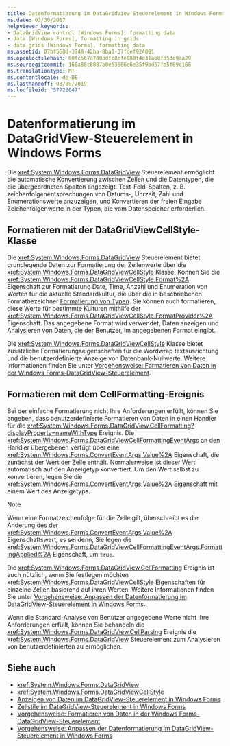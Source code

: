 ```yaml
---
title: Datenformatierung im DataGridView-Steuerelement in Windows Forms
ms.date: 03/30/2017
helpviewer_keywords:
- DataGridView control [Windows Forms], formatting data
- data [Windows Forms], formatting in grids
- data grids [Windows Forms], formatting data
ms.assetid: 07bf558d-3748-42ba-8ba0-37fdef924081
ms.openlocfilehash: 60fc567a700bdfc8cfe088f4d31a68fd5de9aa29
ms.sourcegitcommit: 160a88c8087b0e63606e6e35f9bd57fa5f69c168
ms.translationtype: MT
ms.contentlocale: de-DE
ms.lasthandoff: 03/09/2019
ms.locfileid: "57722047"
---
```

# <a name="data-formatting-in-the-windows-forms-datagridview-control"></a>Datenformatierung im DataGridView-Steuerelement in Windows Forms
Die <xref:System.Windows.Forms.DataGridView> Steuerelement ermöglicht die automatische Konvertierung zwischen Zellen und die Datentypen, die die übergeordneten Spalten angezeigt. Text-Feld-Spalten, z. B. zeichenfolgenentsprechungen von Datums-, Uhrzeit, Zahl und Enumerationswerte anzuzeigen, und Konvertieren der freien Eingabe Zeichenfolgenwerte in der Typen, die vom Datenspeicher erforderlich.  
  
## <a name="formatting-with-the-datagridviewcellstyle-class"></a>Formatieren mit der DataGridViewCellStyle-Klasse  
 Die <xref:System.Windows.Forms.DataGridView> Steuerelement bietet grundlegende Daten zur Formatierung der Zellenwerte über die <xref:System.Windows.Forms.DataGridViewCellStyle> Klasse. Können Sie die <xref:System.Windows.Forms.DataGridViewCellStyle.Format%2A> Eigenschaft zur Formatierung Date, Time, Anzahl und Enumeration von Werten für die aktuelle Standardkultur, die über die in beschriebenen Formatbezeichner [Formatierung von Typen](../../../standard/base-types/formatting-types.md). Sie können auch formatieren, diese Werte für bestimmte Kulturen mithilfe der <xref:System.Windows.Forms.DataGridViewCellStyle.FormatProvider%2A> Eigenschaft. Das angegebene Format wird verwendet, Daten anzeigen und Analysieren von Daten, die der Benutzer, im angegebenen Format eingibt.  
  
 Die <xref:System.Windows.Forms.DataGridViewCellStyle> Klasse bietet zusätzliche Formatierungseigenschaften für die Wordwrap textausrichtung und die benutzerdefinierte Anzeige von Datenbank-Nullwerte. Weitere Informationen finden Sie unter [Vorgehensweise: Formatieren von Daten in der Windows Forms-DataGridView-Steuerelement](how-to-format-data-in-the-windows-forms-datagridview-control.md).  
  
## <a name="formatting-with-the-cellformatting-event"></a>Formatieren mit dem CellFormatting-Ereignis  
 Bei der einfache Formatierung nicht Ihre Anforderungen erfüllt, können Sie angeben, dass benutzerdefinierte Formatieren von Daten in einen Handler für die <xref:System.Windows.Forms.DataGridView.CellFormatting?displayProperty=nameWithType> Ereignis. Die <xref:System.Windows.Forms.DataGridViewCellFormattingEventArgs> an den Handler übergebenen verfügt über eine <xref:System.Windows.Forms.ConvertEventArgs.Value%2A> Eigenschaft, die zunächst der Wert der Zelle enthält. Normalerweise ist dieser Wert automatisch auf den Anzeigetyp konvertiert. Um den Wert selbst zu konvertieren, legen Sie die <xref:System.Windows.Forms.ConvertEventArgs.Value%2A> Eigenschaft mit einem Wert des Anzeigetyps.  
  
> [!NOTE]
>  Wenn eine Formatzeichenfolge für die Zelle gilt, überschreibt es die Änderung des der <xref:System.Windows.Forms.ConvertEventArgs.Value%2A> Eigenschaftswert, es sei denn, Sie legen die <xref:System.Windows.Forms.DataGridViewCellFormattingEventArgs.FormattingApplied%2A> Eigenschaft, um `true`.  
  
 Die <xref:System.Windows.Forms.DataGridView.CellFormatting> Ereignis ist auch nützlich, wenn Sie festlegen möchten <xref:System.Windows.Forms.DataGridViewCellStyle> Eigenschaften für einzelne Zellen basierend auf ihren Werten. Weitere Informationen finden Sie unter [Vorgehensweise: Anpassen der Datenformatierung im DataGridView-Steuerelement in Windows Forms](how-to-customize-data-formatting-in-the-windows-forms-datagridview-control.md).  
  
 Wenn die Standard-Analyse von Benutzer angegebene Werte nicht Ihre Anforderungen erfüllt, können Sie behandeln die <xref:System.Windows.Forms.DataGridView.CellParsing> Ereignis die <xref:System.Windows.Forms.DataGridView> Steuerelement zum Analysieren von benutzerdefinierten zu ermöglichen.  
  
## <a name="see-also"></a>Siehe auch
- <xref:System.Windows.Forms.DataGridView>
- <xref:System.Windows.Forms.DataGridViewCellStyle>
- [Anzeigen von Daten im DataGridView-Steuerelement in Windows Forms](displaying-data-in-the-windows-forms-datagridview-control.md)
- [Zellstile im DataGridView-Steuerelement in Windows Forms](cell-styles-in-the-windows-forms-datagridview-control.md)
- [Vorgehensweise: Formatieren von Daten in der Windows Forms-DataGridView-Steuerelement](how-to-format-data-in-the-windows-forms-datagridview-control.md)
- [Vorgehensweise: Anpassen der Datenformatierung im DataGridView-Steuerelement in Windows Forms](how-to-customize-data-formatting-in-the-windows-forms-datagridview-control.md)
